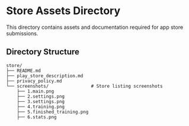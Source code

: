 # Store Assets Directory

This directory contains assets and documentation required for app store submissions.

## Directory Structure 
```
store/
├── README.md
├── play_store_description.md
├── privacy_policy.md
└── screenshots/                # Store listing screenshots
    ├── 1.main.png
    ├── 2.settings.png
    ├── 3.settings.png
    ├── 4.training.png
    ├── 5.finished_training.png
    ├── 6.stats.png 
```